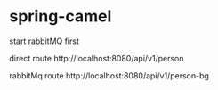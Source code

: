 # spring-camel

start rabbitMQ first

direct route
http://localhost:8080/api/v1/person

rabbitMq route
http://localhost:8080/api/v1/person-bg